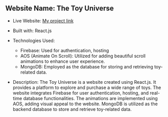 ## Website Name: The Toy Universe ##

* Live Website: [My project link](https://toyuniverse-3a773.web.app/ "Project LInk")
* Built with: React.js
* Technologies Used:

    * Firebase: Used for authentication, hosting
    * AOS (Animate On Scroll): Utilized for adding beautiful scroll animations to enhance user experience.
    * MongoDB: Employed as the database for storing and retrieving toy-related data.
    

* Description: The Toy Universe is a website created using React.js. It provides a platform to explore and purchase a wide range of toys. The website integrates Firebase for user authentication, hosting, and real-time database functionalities. The animations are implemented using AOS, adding visual appeal to the website. MongoDB is utilized as the backend database to store and retrieve toy-related data.